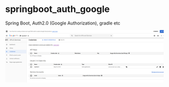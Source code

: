 # springboot_auth_google
Spring Boot, Auth2.0 (Google Authorization), gradle etc

![Google auth configuration screenshot ](https://github.com/uayuriibk/springboot_auth_google/raw/master/auth_google_conf.png)
